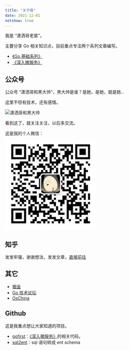 ```yaml
---
title: "关于我"
date: 2021-12-01
notshow: true
---
```


我是 “潇洒哥老苗”。

主要分享 Go 相关知识点，目前重点专注两个系列文章编写。

* [《Go 基础系列》](/categories/go基础系列/)
* [《深入微服务》](/categories/深入微服务/)

## 公众号

公众号 “潇洒哥和黑大帅”，黑大帅是谁？是她，是她，就是她... 

这里不但有技术，还有感情。

![潇洒哥和黑大帅](/images/weixin.jpg)

看到这了，就关注关注，以后多交流。

这是我的个人微信：

![老苗](wx.jpg)

## 知乎

发发牢骚，谢谢想法，发发文章，[直接前往](https://www.zhihu.com/people/fan-zhong-li-luo-xie)

## 其它
* [掘金](https://juejin.cn/user/818491366323016)
* [Go 技术论坛](https://learnku.com/blog/printlove)
* [OsChina](https://my.oschina.net/u/3693333)

## Github
这是我重点想让大家知道的项目。
* [gofirst](https://github.com/miaogaolin/gofirst)：[《深入微服务》](/categories/深入微服务/)的相关代码。
* [sql2ent](https://github.com/miaogaolin/sql2ent)：sql 语句转成 ent schema





